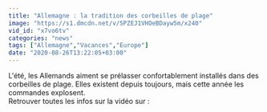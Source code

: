 ```yaml
---
title: "Allemagne : la tradition des corbeilles de plage"
image: "https://s1.dmcdn.net/v/SPZEJ1VHOeBDayw5m/x240"
vid_id: "x7vo6tv"
categories: "news"
tags: ["Allemagne","Vacances","Europe"]
date: "2020-08-26T13:22:05+03:00"
---
```

L'été, les Allemands aiment se prélasser confortablement installés dans des corbeilles de plage. Elles existent depuis toujours, mais cette année les commandes explosent.   <br>Retrouver toutes les infos sur la vidéo sur : 
